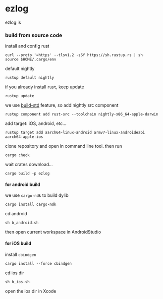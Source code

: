 # ezlog

ezlog is 

### build from source code

install and config rust

```
curl --proto '=https' --tlsv1.2 -sSf https://sh.rustup.rs | sh
source $HOME/.cargo/env
```

default nightly

``` 
rustup default nightly 
```

if you already install `rust`, keep update

```
rustup update
```

we use [build-std](https://doc.rust-lang.org/nightly/cargo/reference/unstable.html#build-std) feature, so add nightly src component

```
rustup component add rust-src --toolchain nightly-x86_64-apple-darwin
```

add target: iOS, android, etc...

```
rustup target add aarch64-linux-android armv7-linux-androideabi aarch64-apple-ios
```

clone repository and open in command line tool. then run

```
cargo check
```

wait crates download...

```
cargo build -p ezlog
```

#### for android build

we use `cargo-ndk` to build dylib

```
cargo install cargo-ndk
```

cd android

```
sh b_android.sh
```

then open current workspace in AndroidStudio


#### for iOS build

install `cbindgen`

```
cargo install --force cbindgen
```

cd ios dir

```
sh b_ios.sh
```

open the ios dir in Xcode